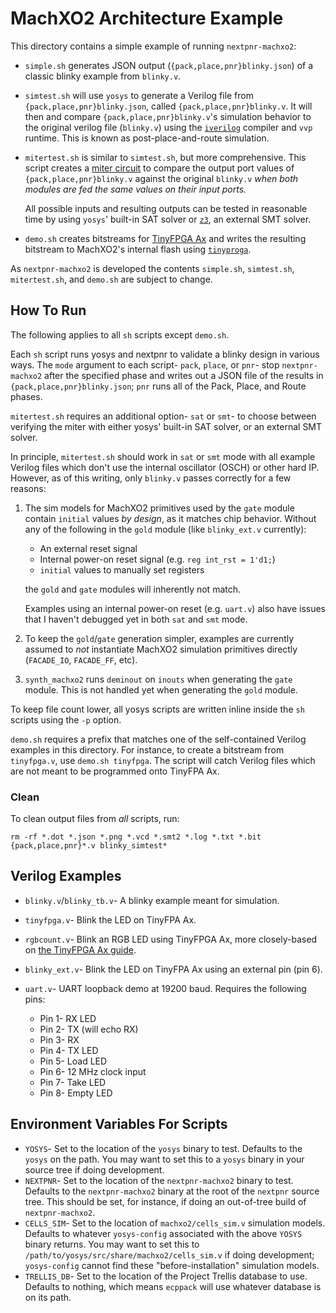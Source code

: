 # MachXO2 Architecture Example
This directory contains a simple example of running `nextpnr-machxo2`:

* `simple.sh` generates JSON output (`{pack,place,pnr}blinky.json`) of a
  classic blinky example from `blinky.v`.
* `simtest.sh` will use `yosys` to generate a Verilog file from
  `{pack,place,pnr}blinky.json`, called `{pack,place,pnr}blinky.v`. It will
  then and compare `{pack,place,pnr}blinky.v`'s simulation behavior to the
  original verilog file (`blinky.v`) using the [`iverilog`](http://iverilog.icarus.com)
  compiler and `vvp` runtime. This is known as post-place-and-route simulation.
* `mitertest.sh` is similar to `simtest.sh`, but more comprehensive. This
  script creates a [miter circuit](https://www21.in.tum.de/~lammich/2015_SS_Seminar_SAT/resources/Equivalence_Checking_11_30_08.pdf)
  to compare the output port values of `{pack,place,pnr}blinky.v` against the
  original `blinky.v` _when both modules are fed the same values on their input
  ports._

  All possible inputs and resulting outputs can be tested in reasonable time by
  using `yosys`' built-in SAT solver or [`z3`](https://github.com/Z3Prover/z3),
  an external SMT solver.
* `demo.sh` creates bitstreams for [TinyFPGA Ax](https://tinyfpga.com/a-series-guide.html)
  and writes the resulting bitstream to MachXO2's internal flash using
  [`tinyproga`](https://github.com/tinyfpga/TinyFPGA-A-Programmer).

As `nextpnr-machxo2` is developed the contents `simple.sh`, `simtest.sh`,
`mitertest.sh`, and `demo.sh` are subject to change.

## How To Run
The following applies to all `sh` scripts except `demo.sh`.

Each `sh` script runs yosys and nextpnr to validate a blinky design in various
ways. The `mode` argument to each script- `pack`, `place`, or `pnr`- stop
`nextpnr-machxo2` after the specified phase and writes out a JSON file of the
results in `{pack,place,pnr}blinky.json`; `pnr` runs all of the Pack, Place,
and Route phases.

`mitertest.sh` requires an additional option- `sat` or `smt`- to choose between
verifying the miter with either yosys' built-in SAT solver, or an external
SMT solver.

In principle, `mitertest.sh` should work in `sat` or `smt` mode with all
example Verilog files which don't use the internal oscillator (OSCH) or other
hard IP. However, as of this writing, only `blinky.v` passes correctly for a
few reasons:

  1. The sim models for MachXO2 primitives used by the `gate` module contain
     `initial` values _by design_, as it matches chip behavior. Without any of
     the following in the `gold` module (like `blinky_ext.v` currently):

     * An external reset signal
     * Internal power-on reset signal (e.g. `reg int_rst = 1'd1;`)
     * `initial` values to manually set registers

     the `gold` and `gate` modules will inherently not match.

     Examples using an internal power-on reset (e.g. `uart.v`) also have issues
     that I haven't debugged yet in both `sat` and `smt` mode.
  2. To keep the `gold`/`gate` generation simpler, examples are currently
     assumed to _not_ instantiate MachXO2 simulation primitives directly
    (`FACADE_IO`, `FACADE_FF`, etc).
  3. `synth_machxo2` runs `deminout` on `inouts` when generating the `gate`
     module. This is not handled yet when generating the `gold` module.

To keep file count lower, all yosys scripts are written inline inside the
`sh` scripts using the `-p` option.

`demo.sh` requires a prefix that matches one of the self-contained Verilog
examples in this directory. For instance, to create a bitstream from
`tinyfpga.v`, use `demo.sh tinyfpga`. The script will catch Verilog files which
are not meant to be programmed onto TinyFPA Ax.

### Clean
To clean output files from _all_ scripts, run:

```
rm -rf *.dot *.json *.png *.vcd *.smt2 *.log *.txt *.bit {pack,place,pnr}*.v blinky_simtest*
```

## Verilog Examples
* `blinky.v`/`blinky_tb.v`- A blinky example meant for simulation.
* `tinyfpga.v`- Blink the LED on TinyFPA Ax.
* `rgbcount.v`- Blink an RGB LED using TinyFPGA Ax, more closely-based on
  [the TinyFPGA Ax guide](https://tinyfpga.com/a-series-guide.html).
* `blinky_ext.v`- Blink the LED on TinyFPA Ax using an external pin (pin 6).
* `uart.v`- UART loopback demo at 19200 baud. Requires the following pins:

  * Pin 1- RX LED
  * Pin 2- TX (will echo RX)
  * Pin 3- RX
  * Pin 4- TX LED
  * Pin 5- Load LED
  * Pin 6- 12 MHz clock input
  * Pin 7- Take LED
  * Pin 8- Empty LED

## Environment Variables For Scripts
* `YOSYS`- Set to the location of the `yosys` binary to test. Defaults to the
  `yosys` on the path. You may want to set this to a `yosys` binary in your
  source tree if doing development.
* `NEXTPNR`- Set to the location of the `nextpnr-machxo2` binary to test.
  Defaults to the `nextpnr-machxo2` binary at the root of the `nextpnr` source
  tree. This should be set, for instance, if doing an out-of-tree build of
  `nextpnr-machxo2`.
* `CELLS_SIM`- Set to the location of `machxo2/cells_sim.v` simulation models.
  Defaults to whatever `yosys-config` associated with the above `YOSYS` binary
  returns. You may want to set this to `/path/to/yosys/src/share/machxo2/cells_sim.v`
  if doing development; `yosys-config` cannot find these "before-installation"
  simulation models.
* `TRELLIS_DB`- Set to the location of the Project Trellis database to use.
  Defaults to nothing, which means `ecppack` will use whatever database is on
  its path.
